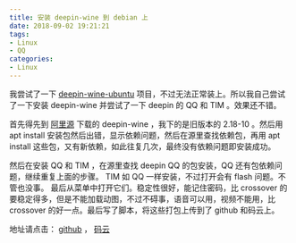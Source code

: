 ```yaml
---
title: 安装 deepin-wine 到 debian 上
date: 2018-09-02 19:21:21
tags:
- Linux
- QQ
categories:
- Linux
---
```


我尝试了一下 [deepin-wine-ubuntu](https://github.com/wszqkzqk/deepin-wine-ubuntu) 项目，不过无法正常装上。所以我自己尝试了一下安装 deepin-wine 并尝试了一下 deepin 的 QQ 和 TIM 。效果还不错。
<!--more-->
首先得先到 [阿里源](http://mirrors.aliyun.com/deepin/pool/non-free/d/) 下载的 deepin-wine ，我下的是旧版本的 2.18-10 。然后用 apt install 安装包然后出错，显示依赖问题，然后在源里查找依赖包，再用 apt install 这些包，又有新依赖，如此往复几次，最终没有依赖问题即安装成功。

然后在安装 QQ 和 TIM ，在源里查找 deepin QQ 的包安装，QQ 还有包依赖问题，继续重复上面的步骤。 TIM 如 QQ 一样安装，不过打开会有 flash 问题。不管也没事。
最后从菜单中打开它们。稳定性很好，能记住密码，比 crossover 的要稳定得多，但是不能加载动图，不过不碍事，语音可以用，视频不能用，比 crossover 的好一点。最后写了脚本，将这些打包上传到了 github 和码云上。

地址请点击： [github](https://github.com/bigshans/Deepin-wine-QQ-TIM-Debian) ， [码云](https://gitee.com/aerian/Deepin-wine-QQ-TIM-Debian)
